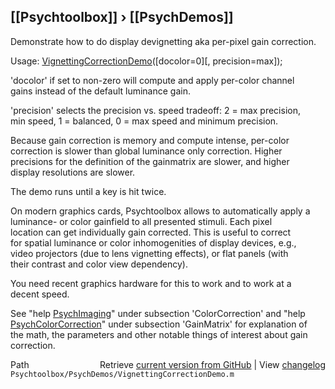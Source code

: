 ## [[Psychtoolbox]] &#8250; [[PsychDemos]]

Demonstrate how to do display devignetting aka per-pixel gain correction.  
  
Usage: [VignettingCorrectionDemo](VignettingCorrectionDemo)([docolor=0][, precision=max]);  
  
'docolor' if set to non-zero will compute and apply per-color channel  
gains instead of the default luminance gain.  
  
'precision' selects the precision vs. speed tradeoff: 2 = max precision,  
min speed, 1 = balanced, 0 = max speed and minimum precision.  
  
Because gain correction is memory and compute intense, per-color  
correction is slower than global luminance only correction. Higher  
precisions for the definition of the gainmatrix are slower, and higher  
display resolutions are slower.  
  
The demo runs until a key is hit twice.  
  
On modern graphics cards, Psychtoolbox allows to automatically apply a  
luminance- or color gainfield to all presented stimuli. Each pixel  
location can get individually gain corrected. This is useful to correct  
for spatial luminance or color inhomogenities of display devices, e.g.,  
video projectors (due to lens vignetting effects), or flat panels (with  
their contrast and color view dependency).  
  
You need recent graphics hardware for this to work and to work at a  
decent speed.  
  
See "help [PsychImaging](PsychImaging)" under subsection 'ColorCorrection' and "help  
[PsychColorCorrection](PsychColorCorrection)" under subsection 'GainMatrix' for explanation of  
the math, the parameters and other notable things of interest about gain  
correction.  
  




<div class="code_header" style="text-align:right;">
  <span style="float:left;">Path&nbsp;&nbsp;</span> <span class="counter">Retrieve <a href=
  "https://raw.github.com/Psychtoolbox-3/Psychtoolbox-3/beta/Psychtoolbox/PsychDemos/VignettingCorrectionDemo.m">current version from GitHub</a> | View <a href=
  "https://github.com/Psychtoolbox-3/Psychtoolbox-3/commits/beta/Psychtoolbox/PsychDemos/VignettingCorrectionDemo.m">changelog</a></span>
</div>
<div class="code">
  <code>Psychtoolbox/PsychDemos/VignettingCorrectionDemo.m</code>
</div>

